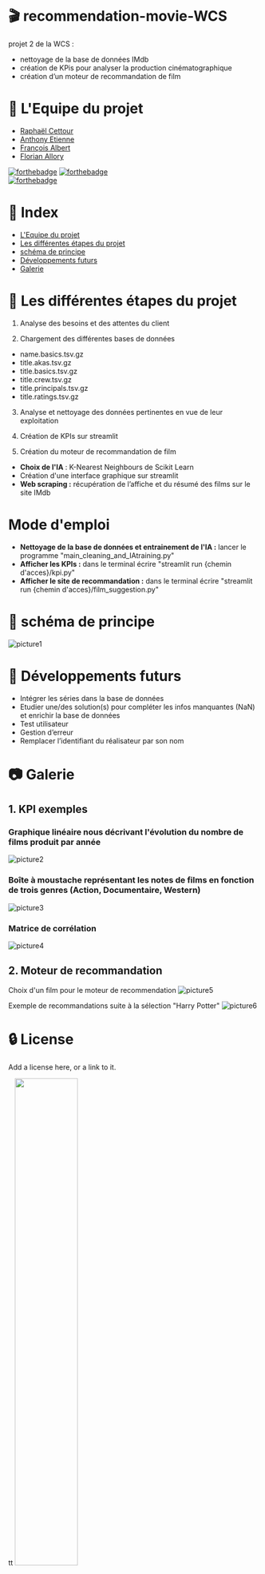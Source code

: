 # :clapper: recommendation-movie-WCS
projet 2 de la WCS :
 - nettoyage de la base de données IMdb
 - création de KPis pour analyser la production cinématographique
 - création d’un moteur de recommandation de film


#   :handshake: L'Equipe du projet
- [Raphaël Cettour](https://github.com/racettour)
- [Anthony Etienne](https://github.com/Anthowheels)
- [François Albert](https://github.com/francoisalb)
- [Florian Allory](https://github.com/FlorianAllory)


[![forthebadge](https://forthebadge.com/images/badges/made-with-python.svg)](http://forthebadge.com)  [![forthebadge](http://forthebadge.com/images/badges/built-with-love.svg)](http://forthebadge.com)  
[![forthebadge](https://github.com/racettour/One-Piece-Web-scraping/blob/main/readme_Image/clean-up-in-process-95%25.svg)](http://forthebadge.com)

# :ledger: Index
 - [L'Equipe du projet](#handshake-L'Equipe-du-projet)
 - [Les différentes étapes du projet](#beginner-Les-différentes-étapes-du-projet)
 - [schéma de principe](#twisted_rightwards_arrows-schéma-de-principe)
 - [Développements futurs](#wrench-Développements-futurs)
 - [Galerie](#camera-Galerie)



# :beginner: Les différentes étapes du projet
1. Analyse des besoins et des attentes du client

2. Chargement des différentes bases de données

- name.basics.tsv.gz
- title.akas.tsv.gz
- title.basics.tsv.gz
- title.crew.tsv.gz
- title.principals.tsv.gz
- title.ratings.tsv.gz

3. Analyse et nettoyage des données pertinentes en vue de leur exploitation


4. Création de KPIs sur streamlit


5. Création du moteur de recommandation de film 
- **Choix de l'IA** : K-Nearest Neighbours de Scikit Learn
- Création d'une interface graphique sur streamlit
- **Web scraping :** récupération de l’affiche et du résumé des films sur le site IMdb

# Mode d'emploi
- **Nettoyage de la base de données et entrainement de l'IA :** lancer le programme "main_cleaning_and_IAtraining.py"
- **Afficher les KPIs :** dans le terminal écrire  "streamlit run {chemin d'acces}/kpi.py"
- **Afficher le site de recommandation :** dans le terminal écrire  "streamlit run {chemin d'acces}/film_suggestion.py"

# :twisted_rightwards_arrows: schéma de principe
![picture1](image_readme/SchemaPrincipe.png)


# :wrench: Développements futurs
  - Intégrer les séries dans la base de données
  - Etudier une/des solution(s) pour compléter les infos manquantes (NaN) et enrichir la base de données
  - Test utilisateur
  - Gestion d’erreur
  - Remplacer l’identifiant du réalisateur par son nom



#  :camera: Galerie
## 1. KPI exemples

### Graphique linéaire nous décrivant l'évolution du nombre de films produit par année
![picture2](image_readme/KPI1.png)

### Boîte à moustache représentant les notes de films en fonction de trois genres (Action, Documentaire, Western)
![picture3](image_readme/KPI2.png)

### Matrice de corrélation
![picture4](image_readme/KPI3.png)


## 2. Moteur de recommandation

Choix d'un film pour le moteur de recommendation
![picture5](image_readme/IA_1.png)

Exemple de recommandations suite à la sélection "Harry Potter"
![picture6](image_readme/IA_2.png)



#  :lock: License
Add a license here, or a link to it.



tt
[<img src="https://i.ytimg.com/vi/Hc79sDi3f0U/maxresdefault.jpg" width="50%">](https://www.youtube.com/watch?v=Hc79sDi3f0U "Now in Android: 55")

